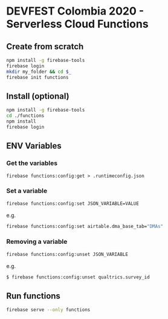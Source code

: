 # DEVFEST Colombia 2020 - Serverless Cloud Functions

## Create from scratch

```bash
npm install -g firebase-tools
firebase login
mkdir my_folder && cd $_
firebase init functions
```

## Install (optional)

```bash
npm install -g firebase-tools
cd ./functions
npm install
firebase login
```

## ENV Variables
### Get the variables
```
firebase functions:config:get > .runtimeconfig.json
```
### Set a variable
```bash
firebase functions:config:set JSON_VARIABLE=VALUE
```
e.g.
```bash
firebase functions:config:set airtable.dma_base_tab="DMAs"
```
### Removing a variable
```bash
firebase functions:config:unset JSON_VARIABLE
```
e.g.
```bash
$ firebase functions:config:unset qualtrics.survey_id
```
## Run functions
```bash
firebase serve --only functions
```

